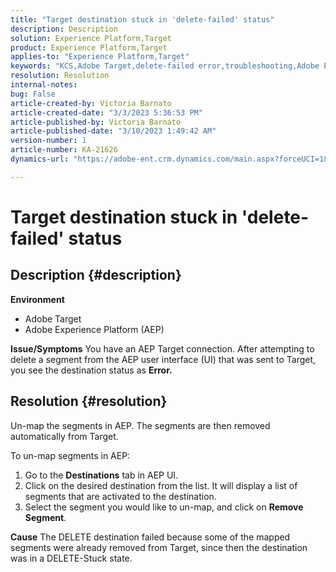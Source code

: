 ```yaml
---
title: "Target destination stuck in 'delete-failed' status"
description: Description
solution: Experience Platform,Target
product: Experience Platform,Target
applies-to: "Experience Platform,Target"
keywords: "KCS,Adobe Target,delete-failed error,troubleshooting,Adobe Experience Platform,delete segments,AEP"
resolution: Resolution
internal-notes: 
bug: False
article-created-by: Victoria Barnato
article-created-date: "3/3/2023 5:36:53 PM"
article-published-by: Victoria Barnato
article-published-date: "3/10/2023 1:49:42 AM"
version-number: 1
article-number: KA-21626
dynamics-url: "https://adobe-ent.crm.dynamics.com/main.aspx?forceUCI=1&pagetype=entityrecord&etn=knowledgearticle&id=bcc742f6-e9b9-ed11-83fe-6045bd006b25"

---
```

# Target destination stuck in 'delete-failed' status

## Description {#description}

<b>Environment</b>
- Adobe Target
- Adobe Experience Platform (AEP)



<b>Issue/Symptoms</b>
You have an AEP Target connection. After attempting to delete a segment from the AEP user interface (UI) that was sent to Target, you see the destination status as <b>Error.</b>


## Resolution {#resolution}


Un-map the segments in AEP. The segments are then removed automatically from Target.

To un-map segments in AEP:

1. Go to the <b>Destinations</b> tab in AEP UI.
2. Click on the desired destination from the list. It will display a list of segments that are activated to the destination.
3. Select the segment you would like to un-map, and click on <b>Remove Segment</b>.

<b>Cause</b>
The DELETE destination failed because some of the mapped segments were already removed from Target, since then the destination was in a DELETE-Stuck state.
